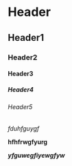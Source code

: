 # Header
## Header1
### Header2
#### Header3
##### Header4
###### Header5

*fduhfguygf*

**hfhfrwgfyurg**

***yfguwegfiyewgfyw***
